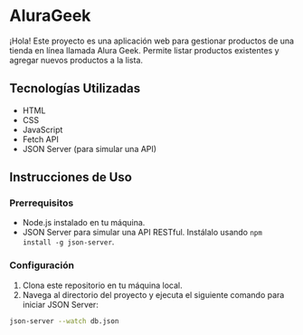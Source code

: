 # AluraGeek

¡Hola! Este proyecto es una aplicación web para gestionar productos de una tienda en línea llamada Alura Geek. Permite listar productos existentes y agregar nuevos productos a la lista. 

## Tecnologías Utilizadas

- HTML
- CSS
- JavaScript
- Fetch API
- JSON Server (para simular una API)


## Instrucciones de Uso

### Prerrequisitos

- Node.js instalado en tu máquina.
- JSON Server para simular una API RESTful. Instálalo usando `npm install -g json-server`.

### Configuración

1. Clona este repositorio en tu máquina local.
2. Navega al directorio del proyecto y ejecuta el siguiente comando para iniciar JSON Server:

```bash
json-server --watch db.json



